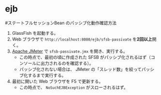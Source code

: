 ejb
===

#ステートフルセッションBean のパッシブ化動作確認方法
1. GlassFish を起動する。
1. Web ブラウザで `http://localhost:8080/ejb/sfsb-passivate` を**2回以上**開く。
1. [Apache JMeter](http://jmeter.apache.org/) で `sfsb-passivate.jmx` を開き、実行する。
    - この時点で、最初の頃に作成された SFSB がパッシブ化されるはず（コンソールに出力されるのを確認する）。
    - パッシブ化されない場合は、 JMeter の「スレッド数」を絞ってパッシブ化するまで実行する。
1. 最初に開いた Web ブラウザを F5 で更新する。
    - この時点で、 `NoSuchEJBException` がスローされるはず。
